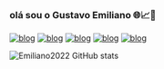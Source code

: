 ### olá sou o Gustavo Emiliano 🌐📈📅
[![blog](https://img.shields.io/badge/WhatsApp-25D366?style=for-the-badge&logo=whatsapp&logoColor=white/)](https://wa.me/5511996095119)
[![blog](https://img.shields.io/badge/Telegram-2CA5E0?style=for-the-badge&logo=telegram&logoColor=white)](https://web.telegram.org/z/)
[![blog](https://img.shields.io/badge/Gmail-D14836?style=for-the-badge&logo=gmail&logoColor=white)](https://mail.google.com/mail/u/0/#inbox)
[![blog](https://img.shields.io/badge/LinkedIn-0077B5?style=for-the-badge&logo=linkedin&logoColor=white)](https://www.linkedin.com/feed/)
[![blog](https://img.shields.io/badge/Instagram-E4405F?style=for-the-badge&logo=instagram&logoColor=white)](https://www.instagram.com/)

![Emiliano2022 GitHub stats](https://github-readme-stats.vercel.app/api?username=Emiliano2022&show_icons=true&theme=radical)
